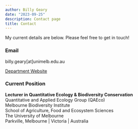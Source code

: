 ```yaml
---
author: Billy Geary
date: "2023-09-25"
description: Contact page
title: Contact
---
```


My current details are below. Please feel free to get in touch!

### **Email**

billy.geary\[at\]unimelb.edu.au

[Department Website](http://findanexpert.unimelb.edu.au/profile/1055305-billy-geary)

### **Current Position**

**Lecturer in Quantitative Ecology & Biodiversity Conservation**  
Quantitative and Applied Ecology Group (QAEco)  
Melbourne Biodiversity Institute  
School of Agriculture, Food and Ecosystem Sciences  
The University of Melbourne   
Parkville, Melbourne | Victoria | Australia   

